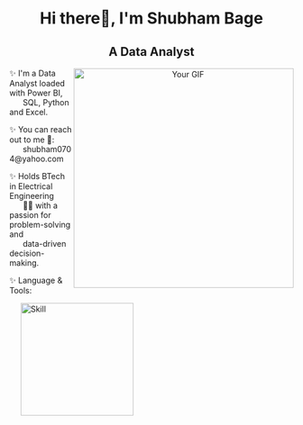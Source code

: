 <div align="center">

# Hi there👋, I'm Shubham Bage

## A Data Analyst
<!-- Large GIF on the right -->
<img src="Data.gif" alt="Your GIF" width="390px" align="right">

<!-- Description -->
<p align="left">
✨ I'm a Data Analyst loaded with Power BI,
  <br>
&nbsp;&nbsp;&nbsp;&nbsp;&nbsp;&nbsp;SQL, Python and Excel.
<p align="left">
✨ You can reach out to me 📧:
<br>
&nbsp;&nbsp;&nbsp;&nbsp;&nbsp;&nbsp;shubham0704@yahoo.com

<p align="left">
✨ Holds BTech in Electrical Engineering
<br> 
&nbsp;&nbsp;&nbsp;&nbsp;&nbsp;&nbsp;👨‍💻 with a passion for problem-solving and
<br>
&nbsp;&nbsp;&nbsp;&nbsp;&nbsp;&nbsp;data-driven decision-making.

<!-- Description -->
<p align="left">
✨ Language & Tools:
</p>

<p align="left">
  &nbsp;&nbsp;&nbsp;&nbsp;&nbsp;<img src="Skills.JPG" alt="Skill" width="200" />
</p>


</div>
